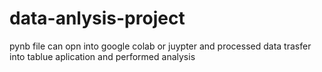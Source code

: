 # data-anlysis-project
pynb file can opn into google colab or juypter 
and processed data trasfer into tablue aplication and performed analysis

